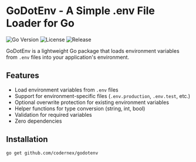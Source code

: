 # GoDotEnv - A Simple .env File Loader for Go

![Go Version](https://img.shields.io/github/go-mod/go-version/codernex/godotenv)
![License](https://img.shields.io/github/license/codernex/godotenv)
![Release](https://img.shields.io/github/v/release/codernex/godotenv)

GoDotEnv is a lightweight Go package that loads environment variables from `.env` files into your application's environment.

## Features

- Load environment variables from `.env` files
- Support for environment-specific files (`.env.production`, `.env.test`, etc.)
- Optional overwrite protection for existing environment variables
- Helper functions for type conversion (string, int, bool)
- Validation for required variables
- Zero dependencies

## Installation

```bash
go get github.com/codernex/godotenv
```
